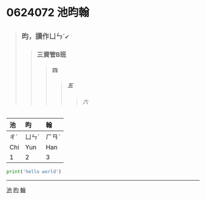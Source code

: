# 0624072 池昀翰
>## ```昀，讀作ㄩㄣˊ✔️```
>>### 三資管B班
>>>#### 四
>>>>##### 五
>>>>>###### 六
|池|昀|翰|
|:---|:---|:---|
|ㄔˊ|ㄩㄣˊ|ㄏㄢˋ|
|Chi|Yun|Han|
|1|2|3|

```python
print('hello world')
```
---
[池](https://www.moedict.tw/%E6%B1%A0)
[昀](https://www.moedict.tw/%E6%98%80)
[翰](https://www.moedict.tw/%E7%BF%B0)

